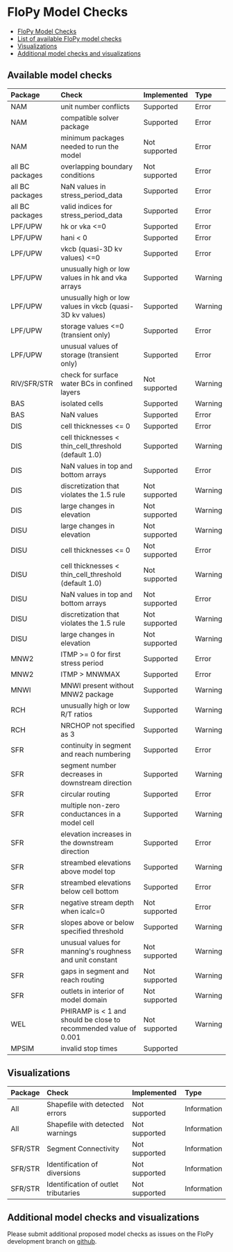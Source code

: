 # FloPy Model Checks

<!-- START doctoc generated TOC please keep comment here to allow auto update -->
<!-- DON'T EDIT THIS SECTION, INSTEAD RE-RUN doctoc TO UPDATE -->

- [FloPy Model Checks](#flopy-model-checks)
- [List of available FloPy model checks](#list-of-available-flopy-model-checks)
- [Visualizations](#visualizations)
- [Additional model checks and visualizations](#additional-model-checks-and-visualizations)

<!-- END doctoc generated TOC please keep comment here to allow auto update -->

## Available model checks  

|Package  | Check | Implemented | Type |
| :-----------| :------------| :------------------ | :-------------|  
| NAM | unit number conflicts | Supported | Error |
| NAM | compatible solver package | Supported | Error |
| NAM | minimum packages needed to run the model | Not supported | Error |
| all BC packages | overlapping boundary conditions | Not supported | Error |
| all BC packages | NaN values in stress_period_data | Supported | Error |
| all BC packages | valid indices for stress_period_data | Supported | Error |
| LPF/UPW | hk or vka <=0 | Supported | Error |
| LPF/UPW | hani < 0 | Supported | Error |
| LPF/UPW | vkcb (quasi-3D kv values) <=0 | Supported | Error |
| LPF/UPW | unusually high or low values in hk and vka arrays | Supported | Warning |
| LPF/UPW | unusually high or low values in vkcb (quasi-3D kv values) | Supported | Warning |
| LPF/UPW | storage values <=0 (transient only) | Supported | Error |
| LPF/UPW | unusual values of storage (transient only) | Supported | Error |
| RIV/SFR/STR | check for surface water BCs in confined layers | Not supported | Warning |
| BAS | isolated cells | Supported | Warning |
| BAS | NaN values | Supported | Error |
| DIS | cell thicknesses <= 0 | Supported | Error |
| DIS | cell thicknesses < thin_cell_threshold (default 1.0) | Supported | Warning |
| DIS | NaN values in top and bottom arrays | Supported | Error |
| DIS | discretization that violates the 1.5 rule | Not supported | Warning |
| DIS | large changes in elevation | Not supported | Warning |
| DISU | large changes in elevation | Not supported | Warning |
| DISU | cell thicknesses <= 0 | Not supported | Error |
| DISU | cell thicknesses < thin_cell_threshold (default 1.0) | Not supported | Warning |
| DISU | NaN values in top and bottom arrays | Not supported | Error |
| DISU | discretization that violates the 1.5 rule | Not supported | Warning |
| DISU | large changes in elevation | Not supported | Warning |
| MNW2 | ITMP >= 0 for first stress period | Supported | Error |
| MNW2 | ITMP > MNWMAX | Supported | Error |
| MNWI | MNWI present without MNW2 package | Supported | Warning |
| RCH | unusually high or low R/T ratios | Supported | Warning |
| RCH | NRCHOP not specified as 3 | Supported | Warning |
| SFR | continuity in segment and reach numbering | Supported | Error |
| SFR | segment number decreases in downstream direction | Supported | Warning |
| SFR | circular routing | Supported | Error |
| SFR | multiple non-zero conductances in a model cell | Supported | Warning |
| SFR | elevation increases in the downstream direction | Supported | Error |
| SFR | streambed elevations above model top | Supported | Warning |
| SFR | streambed elevations below cell bottom | Supported | Error |
| SFR | negative stream depth when icalc=0 | Not supported | Error |
| SFR | slopes above or below specified threshold | Supported | Warning |
| SFR | unusual values for manning's roughness and unit constant | Not supported | Warning |
| SFR | gaps in segment and reach routing | Not supported | Warning |
| SFR | outlets in interior of model domain | Not supported | Warning |
| WEL | PHIRAMP is < 1 and should be close to recommended value of 0.001 | Not supported | Warning |
| MPSIM | invalid stop times | Supported |  |


## Visualizations

|Package  | Check | Implemented | Type |
| :-----------| :------------| :------------------ | :-------------|  
| All | Shapefile with detected errors | Not supported | Information |
| All | Shapefile with detected warnings | Not supported | Information |
| SFR/STR | Segment Connectivity | Not supported | Information |
| SFR/STR | Identification of diversions | Not supported | Information |
| SFR/STR | Identification of outlet tributaries | Not supported | Information |


## Additional model checks and visualizations 

Please submit additional proposed model checks as issues on the FloPy development branch on [github](https://github.com/modflowpy/flopy/tree/develop).

